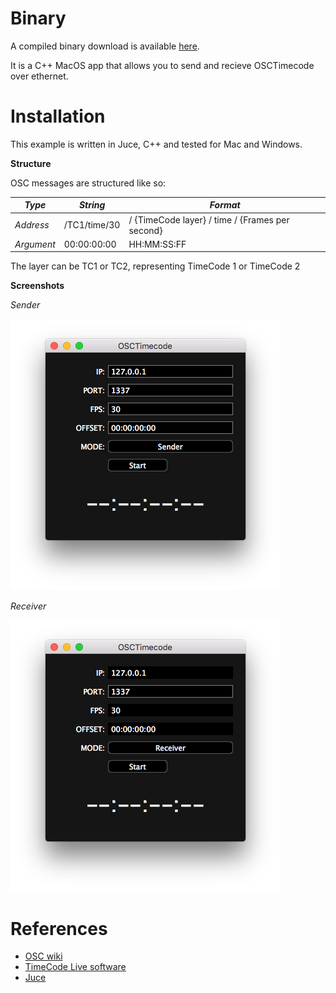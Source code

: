 # Binary

A compiled binary download is available [here](https://github.com/hautetechnique/OSCTimeCode/releases).

It is a C++ MacOS app that allows you to send and recieve OSCTimecode over ethernet.

# Installation

This example is written in Juce, C++ and tested for Mac and Windows.

**Structure**

OSC messages are structured like so:

|*Type*   	| *String*		| *Format*								   	|
|-----------|---------------|-------------------------------------------|
|*Address*  | /TC1/time/30	| / {TimeCode layer} / time / {Frames per second} 	| 
|*Argument* | 00:00:00:00	| HH:MM:SS:FF								|

The layer can be TC1 or TC2, representing TimeCode 1 or TimeCode 2
 
**Screenshots**

*Sender*

![Sender](/Screenshots/screenshot-sender.png?raw=true "Sender")

*Receiver*

![Receiver](/Screenshots/screenshot-receiver.png?raw=true "Receiver")

# References

- [OSC wiki](https://en.wikipedia.org/wiki/Open_Sound_Control)
- [TimeCode Live software](https://www.blckbook.nl) 
- [Juce](https://www.juce.com)
